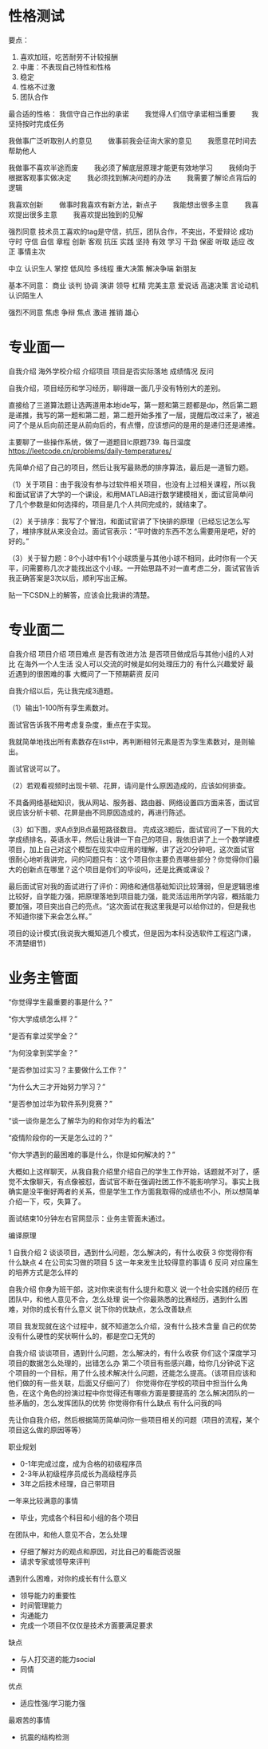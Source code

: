 # 性格测试

要点：

1. 喜欢加班，吃苦耐劳不计较报酬
2. 中庸：不表现自己特性和性格
3. 稳定
4. 性格不过激
5. 团队合作

最合适的性格：
我信守自己作出的承诺　　
我觉得人们信守承诺相当重要　　
我坚持按时完成任务　　

我做事广泛听取别人的意见　　
做事前我会征询大家的意见　　
我愿意花时间去帮助他人

我做事不喜欢半途而废　　
我必须了解底层原理才能更有效地学习　　
我倾向于根据客观事实做决定　　
我必须找到解决问题的办法　　
我需要了解论点背后的逻辑　　

我喜欢创新　　
做事时我喜欢有新方法，新点子　　
我能想出很多主意　　
我喜欢提出很多主意　　
我喜欢提出独到的见解

强烈同意
技术员工喜欢的tag是守信，抗压，团队合作，不突出，不爱辩论
成功 守时 守信 自信 章程 创新 客观 抗压 实践 坚持 有效 学习 干劲 保密 听取 适应 改正 事情主次

中立
认识生人 掌控 低风险 多线程 重大决策 解决争端 新朋友

基本不同意：
商业 谈判 协调 演讲 领导 杠精 完美主意 爱说话 高速决策 言论动机 认识陌生人

强烈不同意
焦虑 争辩 焦点 激进 推销 雄心

# 专业面一

自我介绍
海外学校介绍
介绍项目
项目是否实际落地
成绩情况
反问

自我介绍，项目经历和学习经历，聊得跟一面几乎没有特别大的差别。

直接给了三道算法题让选两道用本地ide写，第一题和第三题都是dp，然后第二题是递推，我写的第一题和第二题，第二题开始多推了一层，提醒后改过来了，被追问了个是从后向前还是从前向后的，有点懵，应该想问的是用的是递归还是递推。

主要聊了一些操作系统，做了一道题目lc原题739. 每日温度<https://leetcode.cn/problems/daily-temperatures/>

先简单介绍了自己的项目，然后让我写最熟悉的排序算法，最后是一道智力题。

（1）关于项目：由于我没有参与过软件相关项目，也没有上过相关课程，所以我和面试官讲了大学的一个课设，和用MATLAB进行数学建模相关，面试官简单问了几个参数是如何选择的，项目是几个人共同完成的，就结束了。

（2）关于排序：我写了个冒泡，和面试官讲了下快排的原理（已经忘记怎么写了，堆排序就从来没会过。面试官表示：“平时做的东西不怎么需要用是吧，好的好的。”

（3）关于智力题：8个小球中有1个小球质量与其他小球不相同，此时你有一个天平，问需要称几次才能找出这个小球。一开始思路不对一直考虑二分，面试官告诉我正确答案是3次以后，顺利写出正解。

贴一下CSDN上的解答，应该会比我讲的清楚。

# 专业面二

自我介绍
项目介绍
项目难点
是否有改进方法
是否项目做成后与其他小组的人对比
在海外一个人生活 没人可以交流的时候是如何处理压力的
有什么兴趣爱好
最近遇到的很困难的事
大概问了一下预期薪资
反问

自我介绍以后，先让我完成3道题。

（1）输出1-100所有孪生素数对。

面试官告诉我不用考虑复杂度，重点在于实现。

我就简单地找出所有素数存在list中，再判断相邻元素是否为孪生素数对，是则输出。

面试官说可以了。

（2）若观看视频时出现卡顿、花屏，请问是什么原因造成的，应该如何排查。

不具备网络基础知识，我从网站、服务器、路由器、网络设置四方面来答，面试官说应该分析卡顿、花屏是由不同原因造成的，再进行陈述。

（3）如下图，求A点到B点最短路径数目。
完成这3题后，面试官问了一下我的大学成绩排名，英语水平，然后让我讲一下自己的项目，我依旧讲了上一个数学建模项目，加上自己对这个模型在现实中应用的理解，讲了近20分钟吧，这次面试官很耐心地听我讲完，问的问题只有：这个项目你主要负责哪些部分？你觉得你们最大的创新点在哪里？这个项目是你们的毕设吗，还是比赛或课设？

最后面试官对我的面试进行了评价：网络和通信基础知识比较薄弱，但是逻辑思维比较好，自学能力强，把原理落地到项目能力强，能灵活运用所学内容，概括能力要加强，项目突出自己的亮点。“这次面试在我这里我是可以给你过的，但是我也不知道你接下来会怎么样。”

项目的设计模式(我说我大概知道几个模式，但是因为本科没选软件工程这门课，不清楚细节)

# 业务主管面

“你觉得学生最重要的事是什么？”

“你大学成绩怎么样？”

“是否有拿过奖学金？”

“为何没拿到奖学金？”

“是否参加过实习？主要做什么工作？”

“为什么大三才开始努力学习？”

“是否参加过华为软件系列竞赛？”

“谈一谈你是怎么了解华为的和你对华为的看法”

“疫情阶段你的一天是怎么过的？”

“你大学遇到的最困难的事是什么，你是如何解决的？”

大概如上这样聊天，从我自我介绍里介绍自己的学生工作开始，话题就不对了，感觉不太像聊天，有点像被怼，面试官不断在强调社团工作不能影响学习。事实上我确实是没平衡好两者的关系，但是学生工作方面我取得的成绩也不小，所以想简单介绍一下，哎，失算了。

面试结束10分钟左右官网显示：业务主管面未通过。

编译原理

1 自我介绍
2 谈谈项目，遇到什么问题，怎么解决的，有什么收获
3 你觉得你有什么缺点
4 在公司实习做的项目
5 这一年来发生比较得意的事请
6 反问 对应届生的培养方式是怎么样的

自我介绍
你身为班干部，这对你来说有什么提升和意义
说一个社会实践的经历
在团队中，和他人意见不合，怎么处理
说一个你最熟悉的比赛经历，遇到什么困难，对你的成长有什么意义
说下你的优缺点，怎么改善缺点

项目
我发现就在这个过程中，就不知道怎么介绍，没有什么技术含量
自己的优势
没有什么硬性的奖状啊什么的，都是空口无凭的

自我介绍
谈谈项目，遇到什么问题，怎么解决的，有什么收获
你们这个深度学习项目的数据怎么处理的，出错怎么办
第二个项目有些感兴趣，给你几分钟说下这个项目的一个目标，用了什么技术解决什么问题，还能怎么提高。（该项目应该和他们做的有一些关联，后面又仔细问了）
你觉得你在学校的项目中担当什么角色，在这个角色的扮演过程中你觉得还有哪些方面是要提高的
怎么解决团队的一些矛盾的，怎么发挥团队的优势
你觉得你有什么缺点
有什么问我的吗

先让你自我介绍，然后根据简历简单问你一些项目相关的问题（项目的流程，某个项目这么做的原因等等）

职业规划

- 0-1年完成过度，成为合格的初级程序员
- 2-3年从初级程序员成长为高级程序员
- 3年之后技术经理，自己带项目

一年来比较满意的事情

- 毕业，完成各个科目和小组的各个项目

在团队中，和他人意见不合，怎么处理

- 仔细了解对方的观点和原因，对比自己的看能否说服
- 请求专家或领导来评判

遇到什么困难，对你的成长有什么意义

- 领导能力的重要性
- 时间管理能力
- 沟通能力
- 完成一个项目不仅仅是技术方面要满足要求

缺点

- 与人打交道的能力social
- 同情

优点

- 适应性强/学习能力强

最艰苦的事情

- 抗震的结构检测
